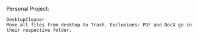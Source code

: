 Personal Project:

    DesktopCleaner
    Move all files from desktop to Trash. Exclusions: PDF and DocX go in their respective folder.
